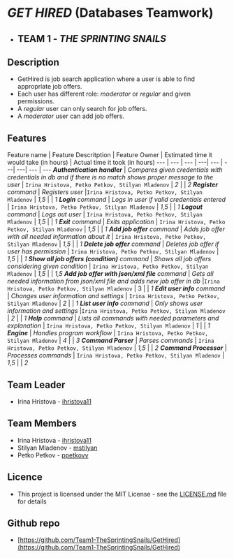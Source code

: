 # ***GET HIRED*** (Databases Teamwork)
- ## TEAM 1 - ***THE SPRINTING SNAILS***

## Description
 - GetHired is job search application where a user is able to find appropriate job offers. 
 - Each user has different role: *moderator* or *regular* and given permissions.
 - A *regular* user can only search for job offers.
 - A *moderator* user can add job offers.

## Features

Feature name | Feature Descritption | Feature Owner | Estimated time it would take (in hours) | Actual time it took (in hours)
--- | --- | --- | ---| --- | ---| ---| --- | ---
***Authentication handler*** | *Compares given credentials with credentials in db and if there is no match shows proper message to the user* | `Irina Hristova, Petko Petkov, Stilyan Mladenov` | *2* |  | *2*
***Register** command* | *Registers user* |`Irina Hristova, Petko Petkov, Stilyan Mladenov` | *1,5* |  | *1*
***Login** command* | *Logs in user if valid credentials entered* | `Irina Hristova, Petko Petkov, Stilyan Mladenov` | *1,5* |  | *1*
***Logout** command* | *Logs out user* | `Irina Hristova, Petko Petkov, Stilyan Mladenov` | *1,5* |  | *1*
***Exit** command* | *Exits application* | `Irina Hristova, Petko Petkov, Stilyan Mladenov` | *1,5* |  | *1*
***Add job offer** command* | *Adds job offer with all needed information about it* | `Irina Hristova, Petko Petkov, Stilyan Mladenov` | *1,5* |  | *1*
***Delete job offer** command* | *Deletes job offer if user has permission* | `Irina Hristova, Petko Petkov, Stilyan Mladenov` | *1,5* |  | *1*
***Show all job offers (condition)** command* | *Shows all job offers considering given condition* | `Irina Hristova, Petko Petkov, Stilyan Mladenov` | *1,5* |  | *1,5*
***Add job offer with json/xml file** command* | *Gets all needed information from json/xml file and adds new job offer in db* |`Irina Hristova, Petko Petkov, Stilyan Mladenov` | 3 |  | *1*
***Edit user info** command* | *Changes user information and settings* | `Irina Hristova, Petko Petkov, Stilyan Mladenov` | *2* |  | *1*
***List user info** command* | *Only shows user information and settings* |`Irina Hristova, Petko Petkov, Stilyan Mladenov` | *2* |  | *1*
***Help** command* | *Lists all commands with needed parameters and explanation* | `Irina Hristova, Petko Petkov, Stilyan Mladenov` | *1* |  | *1*
***Engine*** | *Handles program workflow* | `Irina Hristova, Petko Petkov, Stilyan Mladenov` | *4* |  | *3*
***Command Parser*** | *Parses commands* | `Irina Hristova, Petko Petkov, Stilyan Mladenov` | *1,5* |  | *2*
***Command Processor*** | *Processes commands* | `Irina Hristova, Petko Petkov, Stilyan Mladenov` | *1,5* |  | *2*

## Team Leader

 - Irina Hristova - [ihristova11](https://github.com/ihristova11)

 ## Team Members
  - Irina Hristova - [ihristova11](https://github.com/ihristova11)
  - Stilyan Mladenov - [mstilyan](https://github.com/mstilyan)
  - Petko Petkov - [ppetkovv](https://github.com/ppetkovv)

## Licence
 - This project is licensed under the MIT License - see the [LICENSE.md](https://github.com/Team1-TheSprintingSnails/GetHired/blob/master/LICENSE) file for details

## Github repo
 - [https://github.com/Team1-TheSprintingSnails/GetHired](https://github.com/Team1-TheSprintingSnails/GetHired)
